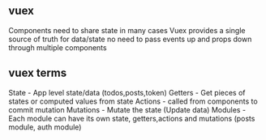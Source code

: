 ## vuex

Components need to share state in many cases
Vuex provides a single source of truth for data/state
no need to pass events up and props down through multiple components

## vuex terms

State - App level state/data (todos,posts,token)
Getters - Get pieces of states or computed values from state
Actions - called from components to commit mutation
Mutations - Mutate the state (Update data)
Modules - Each module can have its own state, getters,actions and mutations (posts module, auth module)
